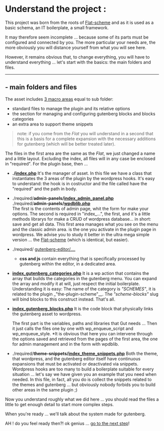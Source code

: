 # Understand the project :

This project was born from the roots of [Flat-scheme](https://github.com/wordpress-projects-station/wp-plugin-flat-scheme) and as it is used as a basic schema, an IT boilerplate, a small framework.

It may therefore seem incomplete ... because some of its parts must be configured and connected by you. The more particular your needs are, the more obviously you will distance yourself from what you will see here.

However, it remains obvious that, to change everything, you will have to understand everything ... let's start with the basics: the main folders and files.

---

## - main folders and files

The asset includes [3 macro areas](https://github.com/wordpress-projects-station/wp-plugin-complete-scheme/tree/main/the-plugin-scheme/required) equal to sub folder:

- standard files to manage the plugin and its relative options
- the section for managing and configuring gutenberg blocks and blocks categories
- an extra area to support theme snippets

> note: if you come from the *Flat* you will understand in a second that this is a basis for a complete expansion with the necessary additions for gutenberg (which will be better treated later).

The files in the first area are the same as the *Flat*, we just changed a name and a little layout. Excluding the index, all files will in any case be enclosed in "required". For the plugin base, then ...

- **./[index.php](https://github.com/wordpress-projects-station/wp-plugin-complete-scheme/blob/main/the-plugin-scheme/index.php)**
  It's the manager of asset. In this file we have a class that instantiates the 3 areas of the plugin by the wordpress hooks. It's easy to understand: the hook is in costructor and the file called have the "required" and the path in body.

- ./required/**admin-panels/[index_admin_panel.php](https://github.com/wordpress-projects-station/wp-plugin-complete-scheme/tree/main/the-plugin-scheme/required/admin-panels)**<br>
  ./required/**admin-panels/[wpdblib.php](https://github.com/wordpress-projects-station/wp-plugin-complete-scheme/tree/main/the-plugin-scheme/required/admin-panels)**<br>
  The first is the contents of admin page, whit the form for make your options.
  The second is required in "index_...", the first, and it's a little methods librarys for make a CRUD of wordpress database... in short: save and get all data. This first area manages what you see on the menu and the classic admin area. is the one you activate in the plugin page in wordpress. We advise you to study it better in the ultra mega simple version ... the [Flat-scheme](https://github.com/wordpress-projects-station/wp-plugin-flat-scheme) (which is identical, but easier).

- ./required/ [gutenberg-editor/....](https://github.com/wordpress-projects-station/wp-plugin-complete-scheme/tree/main/the-plugin-scheme/required/gutenberg-editor)
  
  - **css and js** contain everything that is specifically processed by gutenberg within the editor, in a dedicated area.

- **[index_gutenberg_categories.php](https://github.com/wordpress-projects-station/wp-plugin-complete-scheme/blob/main/the-plugin-scheme/required/gutenberg-editor/index_gutenberg_categories.php)**
  It is a wp action that contains the array that builds the categories in the gutenberg menu. You can expand the array and modify it at will, just respect the initial boilerplate. Understanding it is easy: The name of the category is _"SCHEMES"_, it is related to the plugin _"the-plugin-scheme"__. The _"scheme-blocks"_ slug will bind blocks to this construct instead. That's all.

- **[index_gutenberg_blocks.php](https://github.com/wordpress-projects-station/wp-plugin-complete-scheme/blob/main/the-plugin-scheme/required/gutenberg-editor/index_gutenberg_blocks.php)**
  It is the code block that physically links the gutenberg asset to wordpress.
  
  The first part is the variables, paths and libraries that Gut needs ... Then it just calls the files one by one with wp_enqueue_script and wp_enqueue_style. *It is obvious that here you can intervene through the options saved and retrieved from the pages of the first area, the one for admin management and in the form with wpdblib.

- ./required/**theme-snippets/[index_theme_snippets.php](https://github.com/wordpress-projects-station/wp-plugin-complete-scheme/blob/main/the-plugin-scheme/required/theme-snippets/index_theme_snippets.php)** 
  Both the theme, that wordpress, and the gutenberg editor itself have continuous expansions that must be activated or deactivated via snippets. Wordpress hooks are too many to build a boilerplate suitable for every situation ... let's say we have given you an example that you need when needed. In this file, in fact, all you do is collect the snippets related to the themes and gutenberg ... but obviously nobody forbids you to build other areas in the same plugin ;)

Now you understand roughly what we did here ... you should read the files a little to get enough detail to start more complex steps.

When you're ready ... we'll talk about the system made for gutenberg.

AH ! do you feel ready then?! ok genius ... [go to the next step](./02-the-gutenberg-editor-area.md)!
